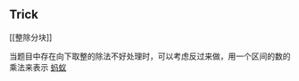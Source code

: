 




## Trick

[[整除分块]]

当题目中存在向下取整的除法不好处理时，可以考虑反过来做，用一个区间的数的乘法来表示 [蚂蚁](https://www.luogu.com.cn/problem/P3576)

